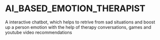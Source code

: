 # AI_BASED_EMOTION_THERAPIST

A interactive chatbot, which helps to retrive from sad situations and boost up a person emotion with the help of therapy conversations, games and youtube video recommendations
